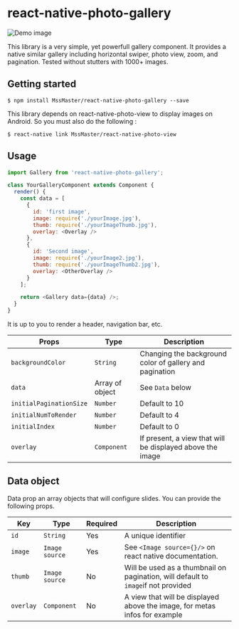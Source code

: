 
# react-native-photo-gallery

![Demo image](https://s3-eu-west-1.amazonaws.com/michaelvilleneuve/uploads/demo.gif)

This library is a very simple, yet powerfull gallery component.
It provides a native similar gallery including horizontal swiper, photo view, zoom, and pagination.
Tested without stutters with 1000+ images.

## Getting started

`$ npm install MssMaster/react-native-photo-gallery --save`

This library depends on react-native-photo-view to display images on Android. So you must also do the following :

`$ react-native link MssMaster/react-native-photo-view`

## Usage
```javascript
import Gallery from 'react-native-photo-gallery';

class YourGalleryComponent extends Component {
  render() {
    const data = [
      {
        id: 'first image',
        image: require('./yourImage.jpg'),
        thumb: require('./yourImageThumb.jpg'),
        overlay: <Overlay />
      },
      {
        id: 'Second image',
        image: require('./yourImage2.jpg'),
        thumb: require('./yourImageThumb2.jpg'),
        overlay: <OtherOverlay />
      }
    ];

    return <Gallery data={data} />;
  }
}
```

It is up to you to render a header, navigation bar, etc.

| Props             | Type            | Description                                                                                |
|-------------------|-----------------|--------------------------------------------------------------------------------------------|
| `backgroundColor` | `String`        | Changing the background color of gallery and pagination                                    |
| `data`            | Array of object | See `Data` below |
| `initialPaginationSize`            | `Number` | Default to 10 |
| `initialNumToRender`            | `Number` | Default to 4 |
| `initialIndex`            | `Number` | Default to 0 |
| `overlay`            | `Component` | If present, a view that will be displayed above the image |

## Data object

Data prop an array objects that will configure slides.
You can provide the following props.

| Key             | Type            | Required   | Description |
|-------------------|-----------------|--------------------------------------------------------------------------------------------|----|
| `id` | `String`        | Yes | A unique identifier
| `image`            | `Image source` | Yes | See `<Image source={}/>` on react native documentation. |
| `thumb`            | `Image source` | No | Will be used as a thumbnail on pagination, will default to `image`if not provided |
| `overlay`            | `Component` | No | A view that will be displayed above the image, for metas infos for example |
